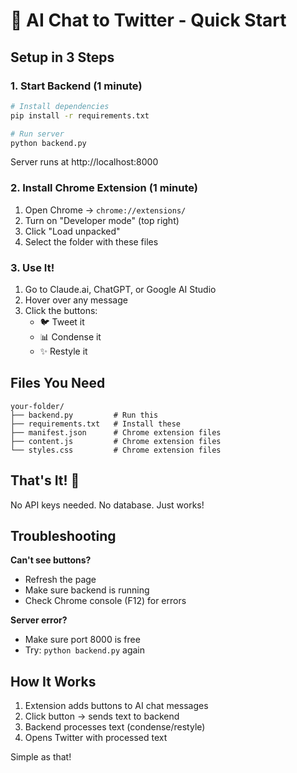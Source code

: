 # 🚀 AI Chat to Twitter - Quick Start

## Setup in 3 Steps

### 1. Start Backend (1 minute)
```bash
# Install dependencies
pip install -r requirements.txt

# Run server
python backend.py
```
Server runs at http://localhost:8000

### 2. Install Chrome Extension (1 minute)
1. Open Chrome → `chrome://extensions/`
2. Turn on "Developer mode" (top right)
3. Click "Load unpacked"
4. Select the folder with these files

### 3. Use It!
1. Go to Claude.ai, ChatGPT, or Google AI Studio
2. Hover over any message
3. Click the buttons:
   - 🐦 Tweet it
   - 📊 Condense it
   - ✨ Restyle it

## Files You Need

```
your-folder/
├── backend.py         # Run this
├── requirements.txt   # Install these
├── manifest.json      # Chrome extension files
├── content.js         # Chrome extension files
└── styles.css         # Chrome extension files
```

## That's It! 🎉

No API keys needed. No database. Just works!

## Troubleshooting

**Can't see buttons?**
- Refresh the page
- Make sure backend is running
- Check Chrome console (F12) for errors

**Server error?**
- Make sure port 8000 is free
- Try: `python backend.py` again

## How It Works

1. Extension adds buttons to AI chat messages
2. Click button → sends text to backend
3. Backend processes text (condense/restyle)
4. Opens Twitter with processed text

Simple as that!
